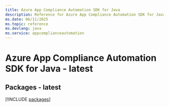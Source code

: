 ```yaml
---
title: Azure App Compliance Automation SDK for Java
description: Reference for Azure App Compliance Automation SDK for Java
ms.date: 06/11/2025
ms.topic: reference
ms.devlang: java
ms.service: appcomplianceautomation
---
```

# Azure App Compliance Automation SDK for Java - latest
## Packages - latest
[!INCLUDE [packages](app-compliance-automation-index.md)]
